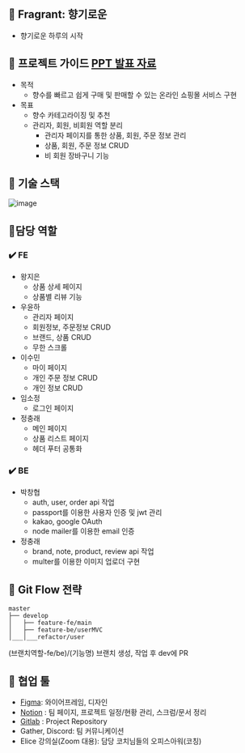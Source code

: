 ## 🌸 Fragrant: 향기로운

- 향기로운 하루의 시작

## 🌻 프로젝트 가이드 <a href="https://github.com/thwlckd/fragrant-nodejs/files/12522204/14.pdf">PPT 발표 자료</a>

- 목적
  - 향수를 빠르고 쉽게 구매 및 판매할 수 있는 온라인 쇼핑몰 서비스 구현
- 목표
  - 향수 카테고라이징 및 추천
  - 관리자, 회원, 비회원 역할 분리
    - 관리자 페이지를 통한 상품, 회원, 주문 정보 관리
    - 상품, 회원, 주문 정보 CRUD
    - 비 회원 장바구니 기능

## 🌼 기술 스택

![image](https://github.com/thwlckd/fragrant-nodejs/assets/101177511/ea7d891c-0bd5-42e2-8f4b-78c1d43a6176)

## 🌹담당 역할

### ✔️ FE

- 왕지은
  - 상품 상세 페이지
  - 상품별 리뷰 기능
- 우윤하
  - 관리자 페이지
  - 회원정보, 주문정보 CRUD
  - 브랜드, 상품 CRUD
  - 무한 스크롤
- 이수민
  - 마이 페이지
  - 개인 주문 정보 CRUD
  - 개인 정보 CRUD
- 임소정
  - 로그인 페이지
- 정충래
  - 메인 페이지
  - 상품 리스트 페이지
  - 헤더 푸터 공통화

### ✔️ BE

- 박창협
  - auth, user, order api 작업
  - passport를 이용한 사용자 인증 및 jwt 관리
  - kakao, google OAuth
  - node mailer를 이용한 email 인증
- 정충래
  - brand, note, product, review api 작업
  - multer를 이용한 이미지 업로더 구현

## 🎯 Git Flow 전략

```
master
├── develop
│   ├── feature-fe/main
│   ├── feature-be/userMVC
│___│___refactor/user
```

(브랜치역할-fe/be)/(기능명) 브랜치 생성, 작업 후 dev에 PR

## 🎨 협업 툴

- [Figma](https://www.figma.com/file/IPolbDxvgjWzAL8ww0jZBH): 와이어프레임, 디자인
- [Notion](https://hyub.notion.site/Fragrant-d186546be61348379ea1b836332792e9?pvs=4) : 팀 페이지, 프로젝트 일정/현황 관리, 스크럼/문서 정리
- [Gitlab](https://kdt-gitlab.elice.io/sw_track/class_05/web_project/team14/fragrant/-/tree/master) : Project Repository
- Gather, Discord: 팀 커뮤니케이션
- Elice 강의실(Zoom 대용): 담당 코치님들의 오피스아워(코칭)
